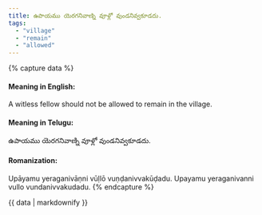 ```yaml
---
title: ఉపాయము యెరగనివాణ్ని వూళ్లో వుండనివ్వకూడదు.
tags:
  - "village"
  - "remain"
  - "allowed"
---
```


{% capture data %}
#### Meaning in English:
A witless fellow should not be allowed to remain in the village.

#### Meaning in Telugu:
ఉపాయము యెరగనివాణ్ని వూళ్లో వుండనివ్వకూడదు.

#### Romanization:
Upāyamu yeraganivāṇni vūḷlō vuṇḍanivvakūḍadu.
Upayamu yeraganivanni vullo vundanivvakudadu.
{% endcapture %}

{{ data | markdownify }}

